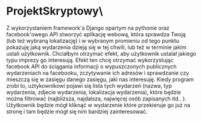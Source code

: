 # ProjektSkryptowy\
Z wykorzystaniem framework'a Django opartym na pythonie oraz facebook'owego API stworzyć aplikację webową, która sprawdza Twoją (lub też wybraną lokalizację) i  w wybranym promieniu od tego punktu pokazuję jaką wydarzenia dzieją się w tej chwili, lub też w terminie jakim ustali użytkownik.
Chciałbym otrzymać efekt, aby użytkownik ustalał jakiego typu imprezy go interesują. 
Efekt ten chcę otrzymać wykorzystując facebook API do ściągania informacji o wypuszczonych publicznych wydarzeniach na facebooku, zczytywanie ich adresów i sprawdzanie czy mieszczą się w zasięgu danego zasięgu, jaki nas interesuję.
Kiedy program zrobi to, użtykownikowi pojawi się lista tych wydarzeń (nazwa, typ wydarzenia, zdjecie wydarzenia, lokalizacja wydarzenia), które będzie można filtrować (najbliższa, najdalsza, najwięcej osób zapisanych itd.. ).
Użytkownik będzie mógł kliknąć w wydarzenie które przekieruje go już na stronę i tam będzie mógł się nim bardziej zainteresować.
